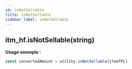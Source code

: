 ```yaml
---
id: isNotSellable
title: isNotSellable
sidebar_label: isNotSellable
---
```


## itm_hf.isNotSellable(string)


**Usage exemple :**
```js
const convertedAmount = utility.isNotSellable(itemTPL)
```